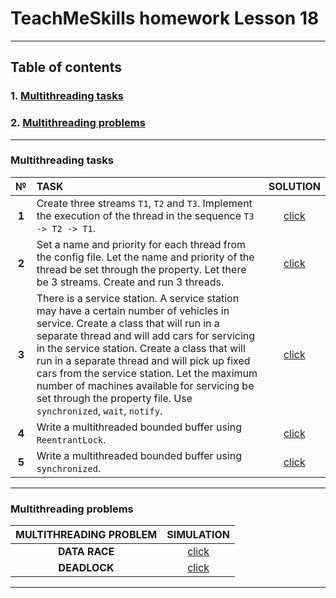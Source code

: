 # TeachMeSkills homework Lesson 18

--- 

## Table of contents

### 1. [Multithreading tasks]()
### 2. [Multithreading problems]()

--- 

### Multithreading tasks

| **№** | **TASK**                                                                                                                                                                                                                                                                                                                                                                                                                                             |                                             **SOLUTION**                                              |
|:-----:|:-----------------------------------------------------------------------------------------------------------------------------------------------------------------------------------------------------------------------------------------------------------------------------------------------------------------------------------------------------------------------------------------------------------------------------------------------------|:-----------------------------------------------------------------------------------------------------:|
| **1** | Create three streams `T1`, `T2` and `T3`. Implement the execution of the thread in the sequence `T3 -> T2 -> T1`.                                                                                                                                                                                                                                                                                                                                    | [click](https://github.com/IvanHayel/TeachMeSkills_HW_Lesson_18/tree/master/com/teachmeskills/task_1) |
| **2** | Set a name and priority for each thread from the config file. Let the name and priority of the thread be set through the property. Let there be 3 streams. Create and run 3 threads.                                                                                                                                                                                                                                                                 | [click](https://github.com/IvanHayel/TeachMeSkills_HW_Lesson_18/tree/master/com/teachmeskills/task_2) |
| **3** | There is a service station. A service station may have a certain number of vehicles in service. Create a class that will run in a separate thread and will add cars for servicing in the service station. Create a class that will run in a separate thread and will pick up fixed cars from the service station. Let the maximum number of machines available for servicing be set through the property file. Use `synchronized`, `wait`, `notify`. | [click](https://github.com/IvanHayel/TeachMeSkills_HW_Lesson_18/tree/master/com/teachmeskills/task_3) |
| **4** | Write a multithreaded bounded buffer using `ReentrantLock`.                                                                                                                                                                                                                                                                                                                                                                                          | [click](https://github.com/IvanHayel/TeachMeSkills_HW_Lesson_18/tree/master/com/teachmeskills/task_4) |
| **5** | Write a multithreaded bounded buffer using `synchronized`.                                                                                                                                                                                                                                                                                                                                                                                           | [click](https://github.com/IvanHayel/TeachMeSkills_HW_Lesson_18/tree/master/com/teachmeskills/task_5) |

--- 

### Multithreading problems

| **MULTITHREADING PROBLEM** |                                              **SIMULATION**                                              |
|:--------------------------:|:--------------------------------------------------------------------------------------------------------:|
|       **DATA RACE**        | [click](https://github.com/IvanHayel/TeachMeSkills_HW_Lesson_18/tree/master/com/teachmeskills/data_race) |
|        **DEADLOCK**        | [click](https://github.com/IvanHayel/TeachMeSkills_HW_Lesson_18/tree/master/com/teachmeskills/deadlock)  |

--- 
